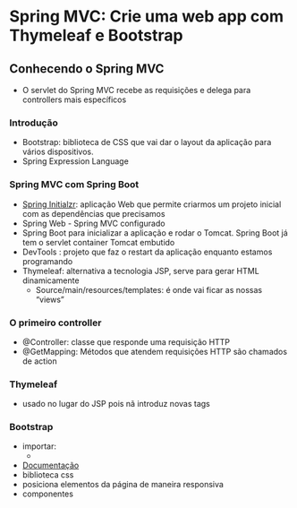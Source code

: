 # Spring MVC: Crie uma web app com Thymeleaf e Bootstrap 

## Conhecendo o Spring MVC
- O servlet do Spring MVC recebe as requisições e delega para controllers mais específicos

### Introdução
- Bootstrap: biblioteca de CSS que vai dar o layout da aplicação para vários dispositivos.
- Spring Expression Language

### Spring MVC com Spring Boot
- [Spring Initialzr](start.spring.io): aplicação Web que permite criarmos um projeto inicial com as dependências que precisamos 
- Spring Web - Spring MVC configurado
- Spring Boot para inicializar a aplicação e rodar o Tomcat. Spring Boot já tem o servlet container Tomcat embutido
- DevTools : projeto que faz o restart da aplicação enquanto estamos programando
- Thymeleaf: alternativa a tecnologia JSP, serve para gerar HTML dinamicamente
	- Source/main/resources/templates:  é onde vai ficar as nossas “views” 

### O primeiro controller
- @Controller: classe que responde uma requisição HTTP
- @GetMapping: Métodos que atendem requisições HTTP são chamados de action

### Thymeleaf
- usado no lugar do JSP pois nã introduz novas tags

### Bootstrap
- importar:
	- <link href="https://cdn.jsdelivr.net/npm/bootstrap@5.1.3/dist/css/bootstrap.min.css" rel="stylesheet" integrity="sha384-1BmE4kWBq78iYhFldvKuhfTAU6auU8tT94WrHftjDbrCEXSU1oBoqyl2QvZ6jIW3" crossorigin="anonymous">
- [Documentação](https://getbootstrap.com/docs/5.1/getting-started/introduction/)
- biblioteca css
- posiciona elementos da página de maneira responsiva
- componentes